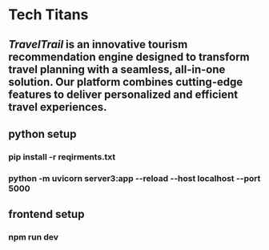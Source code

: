 # Tech Titans

## *TravelTrail* is an innovative tourism recommendation engine designed to transform travel planning with a seamless, all-in-one solution. Our platform combines cutting-edge features to deliver personalized and efficient travel experiences.


## python setup
### pip install -r reqirments.txt
### python -m uvicorn server3:app --reload --host localhost --port 5000

## frontend setup  
### npm run dev
